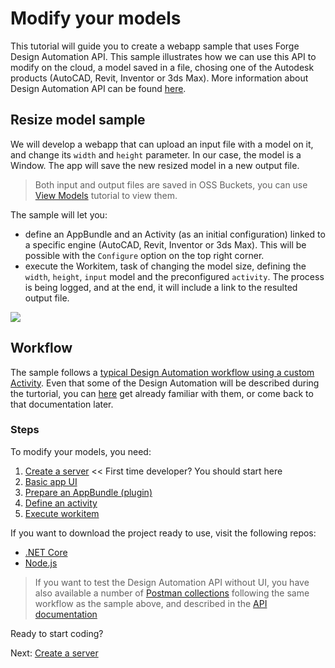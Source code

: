 # Modify your models

This tutorial will guide you to create a webapp sample that uses Forge Design Automation API. This sample illustrates how we can use this API to modify on the cloud, a model saved in a file, chosing one of the Autodesk products (AutoCAD, Revit, Inventor or 3ds Max). More information about Design Automation API can be found [here](https://forge.autodesk.com/api/design-automation-cover-page/).


## Resize model sample

We will develop a webapp that can upload an input file with a model on it, and change its `width` and `height` parameter. In our case, the model is a Window. The app will save the new resized model in a new output file. 

> Both input and output files are saved in OSS Buckets, you can use [View Models](tutorials/viewmodels) tutorial to view them.

The sample will let you:
- define an AppBundle and an Activity (as an initial configuration) linked to a specific engine (AutoCAD, Revit, Inventor or 3ds Max). This will be possible with the `Configure` option on the top right corner.
- execute the Workitem, task of changing the model size, defining the `width`, `height`, `input` model and the preconfigured `activity`. The process is being logged, and at the end, it will include a link to the resulted output file.

![](_media/tutorials/run_sample_modifymodels.gif)

## Workflow

The sample follows a [typical Design Automation workflow using a custom Activity](https://forge.autodesk.com/en/docs/design-automation/v3/developers_guide/basics/#typical-workflows). Even that some of the Design Automation will be described during the turtorial, you can [here](https://forge.autodesk.com/en/docs/design-automation/v3/developers_guide/basics/) get already familiar with them, or come back to that documentation later.

### Steps

To modify your models, you need:

1. [Create a server](environment/setup/2legged_da) << First time developer? You should start here
2. [Basic app UI](designautomation/html/)
3. [Prepare an AppBundle (plugin)](designautomation/appbundle/)
4. [Define an activity](designautomation/activity/)
5. [Execute workitem](designautomation/workitem/)

If you want to download the project ready to use, visit the following repos:

- [.NET Core](https://github.com/Autodesk-Forge/learn.forge.designautomation)
- [Node.js](https://github.com/Autodesk-Forge/learn.forge.designautomation/tree/nodejs)

> If you want to test the Design Automation API without UI, you have also available a number of [Postman collections](https://github.com/Autodesk-Forge/forge-tutorial-postman) following the same workflow as the sample above, and described in the [API documentation](https://forge.autodesk.com/en/docs/design-automation/v3/tutorials/3dsmax/about_tutorial/)   

Ready to start coding?

Next: [Create a server](environment/setup/2legged_da)